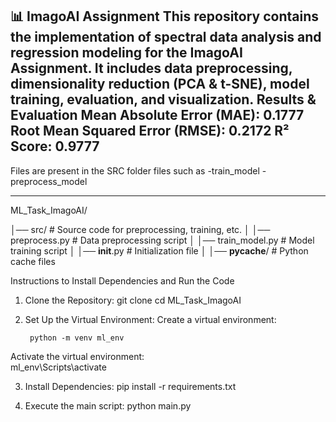 📊 ImagoAI Assignment
This repository contains the implementation of spectral data analysis and regression modeling for the ImagoAI Assignment. It includes data preprocessing, dimensionality reduction (PCA & t-SNE), model training, evaluation, and visualization.
Results & Evaluation
Mean Absolute Error (MAE): 0.1777
Root Mean Squared Error (RMSE): 0.2172
R² Score: 0.9777
---------------------------------



Files are present in the SRC folder
files such as 
-train_model
-preprocess_model



-------------------------------------------

ML_Task_ImagoAI/

│── src/                   # Source code for preprocessing, training, etc.
│   │── preprocess.py      # Data preprocessing script
│   │── train_model.py     # Model training script
│   │── __init__.py        # Initialization file
│   │── __pycache__/       # Python cache files





Instructions to Install Dependencies and Run the Code


1. Clone the Repository:
    git clone <repository-url>
    cd ML_Task_ImagoAI



2. Set Up the Virtual Environment:
    Create a virtual environment:

        python -m venv ml_env




Activate the virtual environment:   
       ml_env\Scripts\activate




3. Install Dependencies:
        pip install -r requirements.txt


4. Execute the main script:
    python main.py




